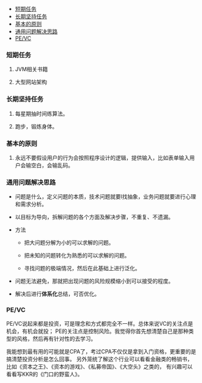 
<!-- vim-markdown-toc GFM -->

- [短期任务](#短期任务)
- [长期坚持任务](#长期坚持任务)
- [基本的原则](#基本的原则)
- [通用问题解决思路](#通用问题解决思路)
- [PE/VC](#pevc)

<!-- vim-markdown-toc -->


### 短期任务
1. JVM相关书籍

2. 大型网站架构


### 长期坚持任务
1. 每星期抽时间练算法。

2. 跑步，锻炼身体。


### 基本的原则
1. 永远不要假设用户的行为会按照程序设计的逻辑，提供输入，比如表单输入用户会输空白，会输乱码。


### 通用问题解决思路
- 问题是什么，定义问题的本质，技术问题就要l找抽象，业务问题就要进行心理和需求分析。

- 以目标为导向，拆解问题的各个方面及解决步骤，不重复、不遗漏。

- 方法
  - 把大问题分解为小的可以求解的问题。

  - 把未知的问题转化为熟悉的可以求解的问题。

  - 寻找问题的极端情况，然后在此基础上进行泛化。

- 问题无法避免，那就把出现问题的风险规模缩小到可以接受的程度。

- 解决后进行**体系化**总结，可否优化。


### PE/VC

PE/VC说起来都是投资，可是理念和方式都完全不一样。总体来说VC的关注点是机会，有机会就投；
PE的关注点是控制风险。我觉得你首先想清楚自己是那种类型的风格，然后再有针对性的去学习。

我能想到最有用的可能就是CPA了，考过CPA不仅仅是拿到入门资格，更重要的是搞清楚投资分析是怎么回事。
另外笼统了解这个行业可以看看金融类的畅销书，比如《资本之王》、《资本的游戏》、《私募帝国》、《大空头》之类的，
有兴趣可以看看写KKR的《门口的野蛮人》。
